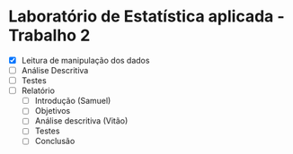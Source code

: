 # Laboratório de Estatística aplicada - Trabalho 2

- [X] Leitura de manipulação dos dados
- [ ] Análise Descritiva
- [ ] Testes
- [ ] Relatório
  - [ ] Introdução (Samuel)
  - [ ] Objetivos 
  - [ ] Análise descritiva (Vitão)
  - [ ] Testes
  - [ ] Conclusão
